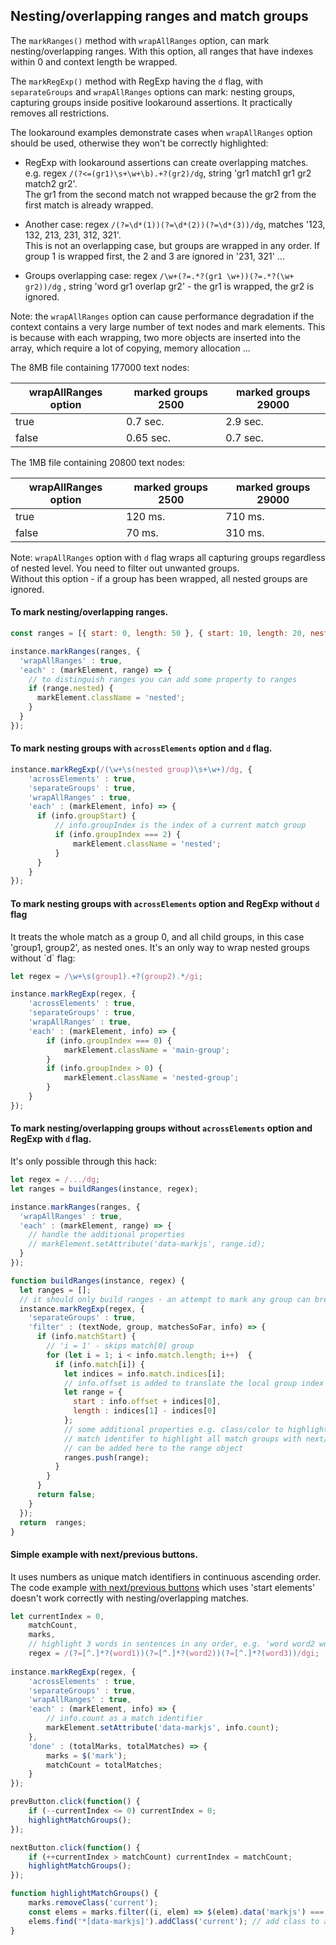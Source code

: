
## Nesting/overlapping ranges and match groups

The `markRanges()` method with `wrapAllRanges` option, can mark nesting/overlapping ranges. With this option, all ranges that have indexes within 0 and context length be wrapped.  

The `markRegExp()` method with RegExp having the `d` flag, with `separateGroups` and `wrapAllRanges` options can mark:
nesting groups, capturing groups inside positive lookaround assertions. It practically removes all restrictions.  

The lookaround examples demonstrate cases when `wrapAllRanges` option should be used, otherwise they won't be correctly highlighted:

* RegExp with lookaround assertions can create overlapping matches.  
  e.g. regex `/(?<=(gr1)\s+\w+\b).+?(gr2)/dg`,  string 'gr1 match1 gr1 gr2 match2 gr2'.  
  The gr1 from the second match not wrapped because the gr2 from the first match is already wrapped.

* Another case: regex `/(?=\d*(1))(?=\d*(2))(?=\d*(3))/dg`, matches '123, 132, 213, 231, 312, 321'.  
  This is not an overlapping case, but groups are wrapped in any order. If group 1 is wrapped first, the 2 and 3 are ignored in '231, 321' ...  

* Groups overlapping case: regex `/\w+(?=.*?(gr1 \w+))(?=.*?(\w+ gr2))/dg` , string 'word gr1 overlap gr2' - the gr1 is wrapped, the gr2 is ignored.

Note: the `wrapAllRanges` option can cause performance degradation if the context contains a very large number of text nodes and mark elements. 
This is because with each wrapping, two more objects are inserted into the array, which require a lot of copying, memory allocation ...

The 8MB file containing 177000 text nodes:

|  wrapAllRanges option  |  marked groups 2500  |  marked groups 29000  |
|------------------------|----------------------|-----------------------|
|        true            |       0.7 sec.       |      2.9 sec.         |
|        false           |       0.65 sec.      |      0.7 sec.         |

The 1MB file containing 20800 text nodes:

|  wrapAllRanges option  |  marked groups 2500  |  marked groups 29000  |
|------------------------|----------------------|-----------------------|
|        true            |       120 ms.        |      710 ms.          |
|        false           |       70 ms.         |      310 ms.          |

Note: `wrapAllRanges` option with `d` flag wraps all capturing groups regardless of nested level. You need to filter out unwanted groups.  
Without this option - if a group has been wrapped, all nested groups are ignored.

#### To mark nesting/overlapping ranges.
``` js
const ranges = [{ start: 0, length: 50 }, { start: 10, length: 20, nested: true }, ..];

instance.markRanges(ranges, {
  'wrapAllRanges' : true,
  'each' : (markElement, range) => {
    // to distinguish ranges you can add some property to ranges
    if (range.nested) {
      markElement.className = 'nested';
    }
  }
});
```

#### To mark nesting groups with `acrossElements` option and `d` flag.
``` js
instance.markRegExp(/(\w+\s(nested group)\s+\w+)/dg, {
    'acrossElements' : true,
    'separateGroups' : true,
    'wrapAllRanges' : true,
    'each' : (markElement, info) => {
      if (info.groupStart) {
          // info.groupIndex is the index of a current match group
          if (info.groupIndex === 2) {
              markElement.className = 'nested';
          }
      }
    }
});
```

<h4 id="mark-nesting-groups">To mark nesting groups with <code>acrossElements</code> option and RegExp without <code>d</code> flag</h4>
It treats the whole match as a group 0, and all child groups, in this case 'group1, group2', as nested ones.  
It's an only way to wrap nested groups without `d` flag:

``` js
let regex = /\w+\s(group1).+?(group2).*/gi;

instance.markRegExp(regex, {
    'acrossElements' : true,
    'separateGroups' : true,
    'wrapAllRanges' : true,
    'each' : (markElement, info) => {
        if (info.groupIndex === 0) {
            markElement.className = 'main-group';
        }
        if (info.groupIndex > 0) {
            markElement.className = 'nested-group';
        }
    }
});
```

#### To mark nesting/overlapping groups without `acrossElements` option and RegExp with `d` flag.
It's only possible through this hack:
``` js
let regex = /.../dg;
let ranges = buildRanges(instance, regex);

instance.markRanges(ranges, {
  'wrapAllRanges' : true,
  'each' : (markElement, range) => {
    // handle the additional properties
    // markElement.setAttribute('data-markjs', range.id);
  }
});

function buildRanges(instance, regex) {
  let ranges = [];
  // it should only build ranges - an attempt to mark any group can break regex normal workflow
  instance.markRegExp(regex, {
    'separateGroups' : true,
    'filter' : (textNode, group, matchesSoFar, info) => {
      if (info.matchStart) {
        // 'i = 1' - skips match[0] group
        for (let i = 1; i < info.match.length; i++)  {
          if (info.match[i]) {
            let indices = info.match.indices[i];
            // info.offset is added to translate the local group index to the absolute one
            let range = {
              start : info.offset + indices[0],
              length : indices[1] - indices[0]
            };
            // some additional properties e.g. class/color to highlight nested group,
            // match identifer to highlight all match groups with next/previous buttons ...
            // can be added here to the range object
            ranges.push(range);
          }
        }
      }
      return false;
    }
  });
  return  ranges;
}
```

#### Simple example with next/previous buttons.
It uses numbers as unique match identifiers in continuous ascending order.
The code example [with next/previous buttons](some-examples.md#simple-example-with-nextprevious-buttons) which uses 'start elements' doesn't work correctly with nesting/overlapping matches.
``` js
let currentIndex = 0,
    matchCount,
    marks,
    // highlight 3 words in sentences in any order, e.g. 'word word2 word word3 word word1.'
    regex = /(?=[^.]*?(word1))(?=[^.]*?(word2))(?=[^.]*?(word3))/dgi;
    
instance.markRegExp(regex, {
    'acrossElements' : true,
    'separateGroups' : true,
    'wrapAllRanges' : true,
    'each' : (markElement, info) => {
        // info.count as a match identifier
        markElement.setAttribute('data-markjs', info.count);
    },
    'done' : (totalMarks, totalMatches) => {
        marks = $('mark');
        matchCount = totalMatches;
    }
});

prevButton.click(function() {
    if (--currentIndex <= 0) currentIndex = 0;
    highlightMatchGroups();
});

nextButton.click(function() {
    if (++currentIndex > matchCount) currentIndex = matchCount;
    highlightMatchGroups();
});

function highlightMatchGroups() {
    marks.removeClass('current');
    const elems = marks.filter((i, elem) => $(elem).data('markjs') === currentIndex).addClass('current');
    elems.find('*[data-markjs]').addClass('current'); // add class to all descendant too
}
```
